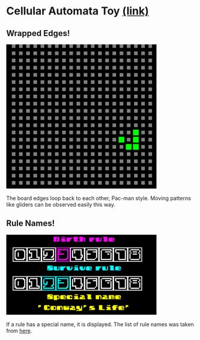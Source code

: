 # Cellular Automata Toy [(link)](http://samchristopherlee.com/cellular-automata-toy/)
## Wrapped Edges!
![](https://raw.githubusercontent.com/samclee/cellular-automata-toy/master/readme/wrapped-edges.gif)

The board edges loop back to each other, Pac-man style. Moving patterns like gliders can be observed easily this way.
## Rule Names!
![](https://raw.githubusercontent.com/samclee/cellular-automata-toy/master/readme/name-example.gif)

If a rule has a special name, it is displayed. The list of rule names was taken from [here](http://www.conwaylife.com/wiki/List_of_Life-like_cellular_automata).
